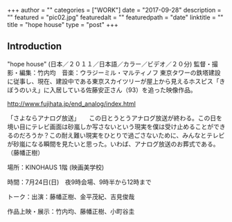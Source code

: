 +++
author = ""
categories = ["WORK"]
date = "2017-09-28"
description = ""
featured = "pic02.jpg"
featuredalt = ""
featuredpath = "date"
linktitle = ""
title = "hope house"
type = "post"
+++

## Introduction

"hope house" (日本／２０１１／日本語／カラー／ビデオ／２０分)
監督・撮影・編集：竹内均　音楽：ウラジーミル・マルティノフ
東京タワーの鉄塔建設に従事し、現在、建設中である東京スカイツリーが屋上から見えるホスピス「きぼうのいえ」に入居している佐藤安正さん（93）を追った映像作品。

http://www.fujihata.jp/end_analog/index.html

「さよならアナログ放送」　　この日とうとうアナログ放送が終わる。この日を境い目にテレビ画面は砂嵐しか写さないという現実を僕は受け止めることができるのだろうか？この耐え難い現実をひとりで過ごさないために、みんなとテレビが砂嵐になる瞬間を見たいと思った。いわば、アナログ放送のお葬式である。（藤幡正樹）

場所：KINOHAUS 1階 (映画美学校)

時間：7月24日(日)　夜9時会場、9時半から12時まで

トーク：出演：藤幡正樹、金平茂紀、吉見俊哉

作品上映・展示：竹内均、藤幡正樹、小町谷圭
